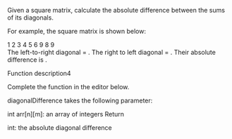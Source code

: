 Given a square matrix, calculate the absolute difference between the sums of its diagonals.

For example, the square matrix is shown below:

1 2 3
4 5 6
9 8 9  
The left-to-right diagonal = . The right to left diagonal = . Their absolute difference is .

Function description4

Complete the function in the editor below.

diagonalDifference takes the following parameter:

int arr[n][m]: an array of integers
Return

int: the absolute diagonal difference

